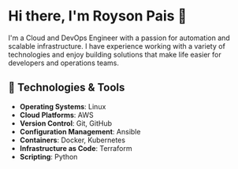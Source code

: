 # Hi there, I'm Royson Pais 👋

I'm a Cloud and DevOps Engineer with a passion for automation and scalable infrastructure. I have experience working with a variety of technologies and enjoy building solutions that make life easier for developers and operations teams.

## 🔧 Technologies & Tools

- **Operating Systems**: Linux
- **Cloud Platforms**: AWS
- **Version Control**: Git, GitHub
- **Configuration Management**: Ansible
- **Containers**: Docker, Kubernetes
- **Infrastructure as Code**: Terraform
- **Scripting**: Python

